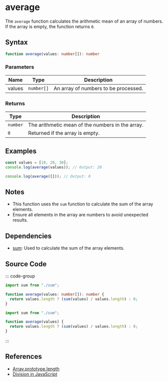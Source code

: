 # average

The `average` function calculates the arithmetic mean of an array of numbers. If the array is empty, the function returns `0`.

## Syntax

```typescript
function average(values: number[]): number
```

### Parameters

| Name   | Type      | Description                          |
|--------|-----------|--------------------------------------|
| values | `number[]`| An array of numbers to be processed. |

### Returns

| Type    | Description                                       |
|---------|---------------------------------------------------|
| `number`| The arithmetic mean of the numbers in the array. |
| `0`     | Returned if the array is empty.                  |

## Examples

```typescript
const values = [10, 20, 30];
console.log(average(values)); // Output: 20

console.log(average([])); // Output: 0
```

## Notes

- This function uses the `sum` function to calculate the sum of the array elements.
- Ensure all elements in the array are numbers to avoid unexpected results.

## Dependencies

- [sum](./sum.md): Used to calculate the sum of the array elements.

## Source Code

::: code-group
```typescript
import sum from "./sum";

function average(values: number[]): number {
  return values.length ? (sum(values) / values.length) : 0;
}
```

```javascript
import sum from "./sum";

function average(values) {
  return values.length ? (sum(values) / values.length) : 0;
}
```
::: 

## References

- [Array.prototype.length](https://developer.mozilla.org/en-US/docs/Web/JavaScript/Reference/Global_Objects/Array/length)  
- [Division in JavaScript](https://developer.mozilla.org/en-US/docs/Web/JavaScript/Reference/Operators/Division)
